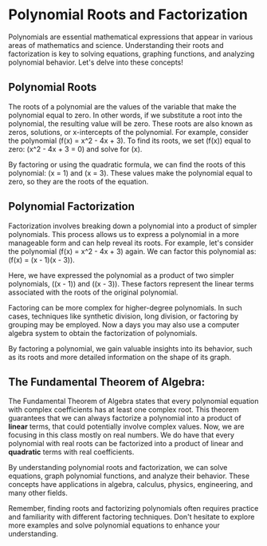 # Polynomial Roots and Factorization

Polynomials are essential mathematical expressions that appear in various areas of mathematics and science. Understanding their roots and factorization is key to solving equations, graphing functions, and analyzing polynomial behavior. Let's delve into these concepts!

## Polynomial Roots
The roots of a polynomial are the values of the variable that make the polynomial equal to zero. In other words, if we substitute a root into the polynomial, the resulting value will be zero. These roots are also known as zeros, solutions, or x-intercepts of the polynomial.
For example, consider the polynomial \(f(x) = x^2 - 4x + 3\). To find its roots, we set \(f(x)\) equal to zero:
\(x^2 - 4x + 3 = 0\) and solve for \(x\).

By factoring or using the quadratic formula, we can find the roots of this polynomial: \(x = 1\) and \(x = 3\). These values make the polynomial equal to zero, so they are the roots of the equation.

## Polynomial Factorization
Factorization involves breaking down a polynomial into a product of simpler polynomials. This process allows us to express a polynomial in a more manageable form and can help reveal its roots.
For example, let's consider the polynomial \(f(x) = x^2 - 4x + 3\) again. We can factor this polynomial as:
\(f(x) = (x - 1)(x - 3)\).

Here, we have expressed the polynomial as a product of two simpler polynomials, \((x - 1)\) and \((x - 3)\). These factors represent the linear terms associated with the roots of the original polynomial.

Factoring can be more complex for higher-degree polynomials. In such cases, techniques like synthetic division, long division, or factoring by grouping may be employed. Now a days you may also use a computer algebra system to obtain the factorization of polynomials.

By factoring a polynomial, we gain valuable insights into its behavior, such as its roots and more detailed information on the shape of its graph.

## The Fundamental Theorem of Algebra:
The Fundamental Theorem of Algebra states that every polynomial equation with complex coefficients has at least one complex root. This theorem guarantees that we can always factorize a polynomial into a product of **linear** terms, that could potentially involve complex values. Now, we are focusing in this class mostly on real numbers. We do have that every polynomial with real roots can be factorized into a product of linear and **quadratic** terms with real coefficients.

By understanding polynomial roots and factorization, we can solve equations, graph polynomial functions, and analyze their behavior. These concepts have applications in algebra, calculus, physics, engineering, and many other fields.

Remember, finding roots and factorizing polynomials often requires practice and familiarity with different factoring techniques. Don't hesitate to explore more examples and solve polynomial equations to enhance your understanding.